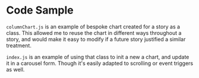 # Code Sample 

`columnChart.js` is an example of bespoke chart created for a story as a class. This allowed me to reuse the chart in different ways throughout a story, and would make it easy to modify if a future story justified a similar treatment.

`index.js` is an example of using that class to init a new a chart, and update it in a carousel form. Though it's easily adapted to scrolling or event triggers as well. 